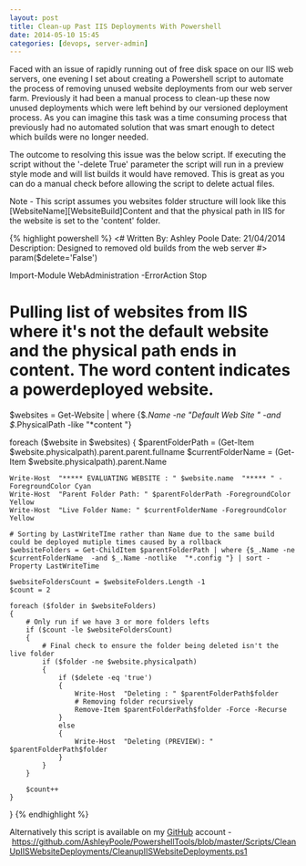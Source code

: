 ```yaml
---
layout: post
title: Clean-up Past IIS Deployments With Powershell
date: 2014-05-10 15:45
categories: [devops, server-admin]
---
```

Faced with an issue of rapidly running out of free disk space on our IIS web servers, one evening I set about creating a Powershell script to automate the process of removing unused website deployments from our web server farm. Previously it had been a manual process to clean-up these now unused deployments which were left behind by our versioned deployment process. As you can imagine this task was a time consuming process that previously had no automated solution that was smart enough to detect which builds were no longer needed.

The outcome to resolving this issue was the below script. If executing the script without the '-delete True' parameter the script will run in a preview style mode and will list builds it would have removed. This is great as you can do a manual check before allowing the script to delete actual files.

Note - This script assumes you websites folder structure will look like this [WebsiteName][WebsiteBuild]Content and that the physical path in IIS for the website is set to the 'content' folder.

{% highlight powershell %}
<#
Written By: Ashley Poole
Date: 21/04/2014
Description: Designed to removed old builds from the web server
#>
param($delete='False')

Import-Module WebAdministration -ErrorAction Stop

# Pulling list of websites from IIS where it's not the default website and the physical path ends in content. The word content indicates a powerdeployed website.
$websites = Get-Website | where {$_.Name -ne  "Default Web Site " -and $_.PhysicalPath -like  "*content "}

foreach ($website in $websites)
{
	$parentFolderPath = (Get-Item $website.physicalpath).parent.parent.fullname
	$currentFolderName = (Get-Item $website.physicalpath).parent.Name

	Write-Host  "***** EVALUATING WEBSITE : " $website.name  "***** " -ForegroundColor Cyan
	Write-Host  "Parent Folder Path: " $parentFolderPath -ForegroundColor Yellow
	Write-Host  "Live Folder Name: " $currentFolderName -ForegroundColor Yellow

	# Sorting by LastWriteTIme rather than Name due to the same build could be deployed mutiple times caused by a rollback
	$websiteFolders = Get-ChildItem $parentFolderPath | where {$_.Name -ne $currentFolderName  -and $_.Name -notlike  "*.config "} | sort -Property LastWriteTime

	$websiteFoldersCount = $websiteFolders.Length -1
	$count = 2

	foreach ($folder in $websiteFolders)
	{
		# Only run if we have 3 or more folders lefts
		if ($count -le $websiteFoldersCount)
		{
			# Final check to ensure the folder being deleted isn't the live folder
			if ($folder -ne $website.physicalpath)
			{
				if ($delete -eq 'true')
				{
					Write-Host  "Deleting : " $parentFolderPath$folder
					# Removing folder recursively
					Remove-Item $parentFolderPath$folder -Force -Recurse
				}
				else
				{
					Write-Host  "Deleting (PREVIEW): " $parentFolderPath$folder
				}
			}
		}

		$count++
	}
}
{% endhighlight %}

<!--more-->

Alternatively this script is available on my <a title="Ashley Poole GitHub" href="https://github.com/AshleyPoole" target="_blank">GitHub</a> account - <a title="Cleanup IIS Website Deployments" href="https://github.com/AshleyPoole/PowershellTools/blob/master/Scripts/CleanUpIISWebsiteDeployments/CleanupIISWebsiteDeployments.ps1" target="_blank">https://github.com/AshleyPoole/PowershellTools/blob/master/Scripts/CleanUpIISWebsiteDeployments/CleanupIISWebsiteDeployments.ps1</a>
